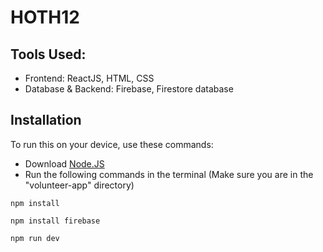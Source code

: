 # HOTH12

## Tools Used:
- Frontend: ReactJS, HTML, CSS
- Database & Backend: Firebase, Firestore database

## Installation
To run this on your device, use these commands:
- Download [Node.JS](https://nodejs.org/)
- Run the following commands in the terminal (Make sure you are in the "volunteer-app" directory)
```
npm install
```
```
npm install firebase
```
```
npm run dev
```